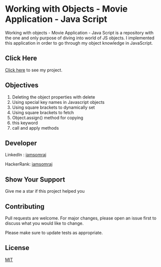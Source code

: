 # Working with Objects - Movie Application - Java Script
Working with objects - Movie Application - Java Script is a repository with the one and only purpose of diving into world of JS objects. I implemented this application in order to go through my object knowledge in JavaScript.

## Click Here

[Click here](https://iamsomraj.github.io/Working-with-Objects-Movie-Application-Java-Script/index.html) to see my project.

## Objectives

1. Deleting the object properties with delete
2. Using special key names in Javascript objects
3. Using square brackets to dynamically set
4. Using square brackets to fetch
5. Object.assign() method for copying
6. this keyword
7. call and apply methods

## Developer

LinkedIn : [iamsomraj](https://www.linkedin.com/in/iamsomraj/)

HackerRank: [iamsomraj](https://www.hackerrank.com/iamsomraj?hr_r=1) 

## Show Your Support

Give me a star if this project helped you

## Contributing

Pull requests are welcome. For major changes, please open an issue first to discuss what you would like to change.

Please make sure to update tests as appropriate.

## License

[MIT](https://choosealicense.com/licenses/mit/)

